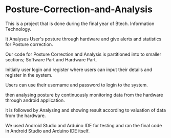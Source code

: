 # Posture-Correction-and-Analysis

This is a project that is done during the final year of Btech. Information Technology. 

It Analyses User's posture through hardware and give alerts and statistics for Posture correction. 

Our code for Posture Correction and Analysis is partitioned into to smaller sections; Software Part and Hardware Part. 

Initially user login and register where users can input their details and register in the system. 

Users can use their username and password to login to the system.

then analysing posture by continuously monitoring data from the hardware through android application. 

it is followed by Analysing and showing  result according to valuation of data from the hardware.

We used Android Studio and Arduino IDE for testing and ran the final code in Android Studio and Arduino IDE itself.
